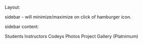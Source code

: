 Layout:

sidebar - will minimize/maximize on click of hamburger icon.

sidebar content:

Students
Instructors
Codeys
Photos
Project Gallery (Platnimum)
